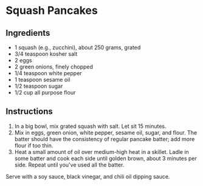 # Squash Pancakes

## Ingredients

- 1 squash (e.g., zucchini), about 250 grams, grated
- 3/4 teaspoon kosher salt
- 2 eggs
- 2 green onions, finely chopped
- 1/4 teaspoon white pepper
- 1 teaspoon sesame oil
- 1/2 teaspoon sugar
- 1/2 cup all purpose flour

## Instructions

1. In a big bowl, mix grated squash with salt. Let sit 15 minutes.
2. Mix in eggs, green onion, white pepper, sesame oil, sugar, and flour. The batter should have the consistency of regular pancake batter; add more flour if too thin.
3. Heat a small amount of oil over medium-high heat in a skillet. Ladle in some batter and cook each side until golden brown, about 3 minutes per side. Repeat until you've used all the batter.

Serve with a soy sauce, black vinegar, and chili oil dipping sauce.
